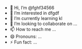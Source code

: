 - 👋 Hi, I’m @fghf34566
- 👀 I’m interested in dfgdf
- 🌱 I’m currently learning kl
- 💞️ I’m looking to collaborate on ...
- 📫 How to reach me ...
- 😄 Pronouns: ...
- ⚡ Fun fact: ...

<!---
fghf34566/fghf34566 is a ✨ special ✨ repository because its `README.md` (this file) appears on your GitHub profile.
You can click the Preview link to take a look at your changes.
--->
